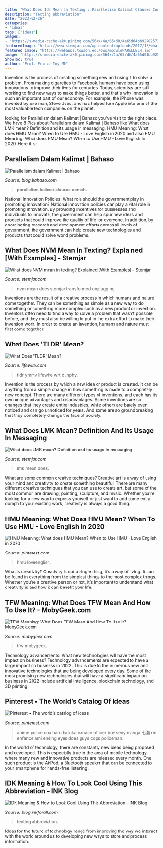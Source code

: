 ```yaml
---
title: "What Does Ide Mean In Texting : Parallelism Kalimat Clauses Contoh"
description: "Texting abbreviation"
date: "2023-02-26"
categories:
- "ideas"
tags: ["ideas"]
images:
- "https://s-media-cache-ak0.pinimg.com/564x/4a/65/d0/4a65d04bb92502573246605b6b53abb2.jpg"
featuredImage: "https://www.stemjar.com/wp-content/uploads/2017/12/what-does-lmk-mean.jpg"
featured_image: "https://webapps.towson.edu/ows/modulePARALLEL4.jpg"
image: "https://s-media-cache-ak0.pinimg.com/564x/4a/65/d0/4a65d04bb92502573246605b6b53abb2.jpg"
ShowToc: true
author: "Prof. Prince Toy MD"
---
```



Invention is the process of creating something new and using it to solve a problem. From making cigarettes to Facebook, humans have been using innovations to improve their lives for centuries. Today, scientists are still working to find new ways to make things better, and that's why innovation is such an important part of our economy. For example, the iPhone was invented by one man, Steve Jobs, and has helped turn Apple into one of the most valuable tech companies on the planet.

	

		
looking for Parallelism dalam Kalimat | Bahaso you've visit to the right place. We have 8 Pics about Parallelism dalam Kalimat | Bahaso like What does LMK mean? Definition and its usage in messaging, HMU Meaning: What does HMU Mean? When to Use HMU - Love English in 2020 and also HMU Meaning: What does HMU Mean? When to Use HMU - Love English in 2020. Here it is:
		
    
## Parallelism Dalam Kalimat | Bahaso

<img loading=lazy src="https://webapps.towson.edu/ows/modulePARALLEL4.jpg" onerror="this.onerror=null;this.src='https://tse2.mm.bing.net/th?id=OIP.UDqmMKVSQ-jBcg1OaeO8-AHaDS&amp;pid=15.1';" alt="Parallelism dalam Kalimat | Bahaso">

_Source: blog.bahaso.com_

>parallelism kalimat clauses contoh. 

	

National Innovation Policies: What role should the government play in promoting innovation?
National innovation policies can play a vital role in promoting innovation. By providing incentives for businesses and individuals to innovate, the government can help spur new ideas and products that could improve the quality of life for everyone. In addition, by coordinating research and development efforts across all levels of government, the government can help create new technologies and products that could solve world problems.

    
## What Does NVM Mean In Texting? Explained [With Examples] - Stemjar

<img loading=lazy src="https://www.stemjar.com/wp-content/uploads/2018/01/What-does-NVM-mean-in-text.jpg" onerror="this.onerror=null;this.src='https://tse2.mm.bing.net/th?id=OIP.IDVa2NSDO3GZQazue5UqSQHaE8&amp;pid=15.1';" alt="What does NVM mean in texting? Explained [With Examples] - Stemjar">

_Source: stemjar.com_

>nvm mean does stemjar transformed unplugging. 

	

Inventions are the result of a creative process in which humans and nature come together. They can be something as simple as a new way to do something or something more complex such as a new product or invention. Inventors often need to find a way to solve a problem that wasn’t possible before, and they must also be willing to put in the extra effort to make their invention work. In order to create an invention, humans and nature must first come together.

    
## What Does &#039;TLDR&#039; Mean?

<img loading=lazy src="https://www.lifewire.com/thmb/MVIvgqrgJkrY3jwQXLt2IZ4ymUQ=/2200x1467/filters:no_upscale():max_bytes(150000):strip_icc()/what-is-tldr-2483633-f9fbaefcfef7427e981e0c4196252cf8.png" onerror="this.onerror=null;this.src='https://tse1.mm.bing.net/th?id=OIP.0Rwr4iLLRkcgYQcLYlZZ5wHaE8&amp;pid=15.1';" alt="What Does &#039;TLDR&#039; Mean?">

_Source: lifewire.com_

>tldr ymmv lifewire wrt dunphy. 

	

Invention is the process by which a new idea or product is created. It can be anything from a simple change in how something is made to a completely new concept. There are many different types of inventions, and each has its own unique advantages and disadvantages. Some inventions are so changes that they create entire industries, while others are barely even noticed and can go unnoticed for years. And some are so groundbreaking that they completely change the face of society.

    
## What Does LMK Mean? Definition And Its Usage In Messaging

<img loading=lazy src="https://www.stemjar.com/wp-content/uploads/2017/12/what-does-lmk-mean.jpg" onerror="this.onerror=null;this.src='https://tse3.mm.bing.net/th?id=OIP.iSycMdtwOwEHX0oSKb8XPAHaE7&amp;pid=15.1';" alt="What does LMK mean? Definition and its usage in messaging">

_Source: stemjar.com_

>lmk mean does. 

	

What are some common creative techniques?
Creative art is a way of using your mind and creativity to create something beautiful. There are many different creative techniques that you can use to create art, but some of the most common are drawing, painting, sculpture, and music. Whether you’re looking for a new way to express yourself or just want to add some extra oomph to your existing work, creativity is always a good thing.

    
## HMU Meaning: What Does HMU Mean? When To Use HMU - Love English In 2020

<img loading=lazy src="https://i.pinimg.com/736x/7d/05/ee/7d05eedda9c0e281ac87c8797b9a610c.jpg" onerror="this.onerror=null;this.src='https://tse3.mm.bing.net/th?id=OIP.M3XNEB23mwI0WQtbVsUbbgHaHa&amp;pid=15.1';" alt="HMU Meaning: What does HMU Mean? When to Use HMU - Love English in 2020">

_Source: pinterest.com_

>hmu loveenglish. 

	

What is creativity?
Creativity is not a single thing, it’s a way of living. It can be found in everything from the simplest things to the most complex things. Whether you’re a creative person or not, it’s important to understand what creativity is and how it can benefit your life.

    
## TFW Meaning: What Does TFW Mean And How To Use It? - MobyGeek.com

<img loading=lazy src="https://img.mobygeek.com/resize/730x-/2020/12/10/tfw-you-forgot-3f852eeedb-f230.jpg" onerror="this.onerror=null;this.src='https://tse3.mm.bing.net/th?id=OIP.tH6F78O906N-HrkJywBeswHaJh&amp;pid=15.1';" alt="TFW Meaning: What Does TFW Mean And How To Use It? - MobyGeek.com">

_Source: mobygeek.com_

>tfw mobygeek. 

	

Technology advancements: What new technologies will have the most impact on business?
Technology advancements are expected to have a large impact on business in 2022. This is due to the numerous new and innovative technologies that are being developed every day. Some of the most promising new technologies that will have a significant impact on business in 2022 include artificial intelligence, blockchain technology, and 3D printing.

    
## Pinterest • The World’s Catalog Of Ideas

<img loading=lazy src="https://s-media-cache-ak0.pinimg.com/564x/4a/65/d0/4a65d04bb92502573246605b6b53abb2.jpg" onerror="this.onerror=null;this.src='https://tse3.mm.bing.net/th?id=OIP._NOzK6i2YRh3QS88NNkX4QHaK7&amp;pid=15.1';" alt="Pinterest • The world’s catalog of ideas">

_Source: pinterest.com_

>anime police cop haru haruka nanase officer boy sexy manga 七瀬 rin enfance ami ending eyes does guys cops policeman. 

	

In the world of technology, there are constantly new ideas being proposed and developed. This is especially true in the area of mobile technology, where many new and innovative products are released every month. One such product is the AirPod, a Bluetooth speaker that can be connected to your smartphone for hands-free listening.

    
## IDK Meaning &amp; How To Look Cool Using This Abbreviation – INK Blog

<img loading=lazy src="https://blog.inkforall.com/wp-content/uploads/2020/11/idk-meaning-1024x631.jpg" onerror="this.onerror=null;this.src='https://tse3.mm.bing.net/th?id=OIP.uWHGpu6YNdIfb-zgvoNw5wHaEk&amp;pid=15.1';" alt="IDK Meaning &amp; How to Look Cool Using This Abbreviation – INK Blog">

_Source: blog.inkforall.com_

>texting abbreviation. 

	

Ideas for the future of technology range from improving the way we interact with the world around us to developing new ways to store and process information.

